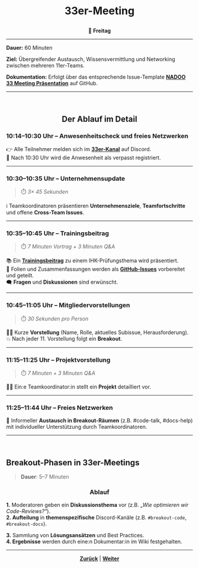 # <p align="center">33er-Meeting</p>

<p align="center">📅 <strong>Freitag</strong></p>

---

**Dauer:** 60 Minuten

**Ziel:** Übergreifender Austausch, Wissensvermittlung und Networking zwischen mehreren 11er-Teams.

**Dokumentation:** Erfolgt über das entsprechende Issue-Template [**NADOO 33 Meeting Präsentation**](https://github.com/NADOOIT/NADOO-Launchpad/issues/new?template=02-meeting_praesentation_33er.yml) auf GitHub.

---

<br>
<h2 align="center">Der Ablauf im Detail</h2>

### 10:14–10:30 Uhr – Anwesenheitscheck und freies Netzwerken

👉 Alle Teilnehmer melden sich im [**33er-Kanal**](https://discordapp.com/channels/1299292608744390707/1330880189475065910) auf Discord. <br>
🚫 Nach 10:30 Uhr wird die Anwesenheit als verpasst registriert.

---

### 10:30–10:35 Uhr – Unternehmensupdate
> ⏱️ _3× 45 Sekunden_

ℹ️ Teamkoordinatoren präsentieren **Unternehmensziele**, **Teamfortschritte** und offene **Cross-Team Issues**.

---

### 10:35–10:45 Uhr – Trainingsbeitrag
> ⏱️ _7 Minuten Vortrag + 3 Minuten Q&A_

📚 Ein [**Trainingsbeitrag**](/docs/02-arbeiten_bei_nadoo/02-training_und_vorbereitung/01-trainingsbeitraege/README.md) zu einem IHK-Prüfungsthema wird präsentiert. <br>
📄 Folien und Zusammenfassungen werden als [**GitHub-Issues**](https://github.com/NADOOIT/NADOO-Academy/issues) vorbereitet und geteilt. <br>
🗨️ **Fragen** und **Diskussionen** sind erwünscht.

---

### 10:45–11:05 Uhr – Mitgliedervorstellungen
> ⏱️ _30 Sekunden pro Person_

🙋‍♂️ Kurze **Vorstellung** (Name, Rolle, aktuelles Subissue, Herausforderung).
💥 Nach jeder 11. Vorstellung folgt ein **Breakout**.

---

### 11:15–11:25 Uhr – Projektvorstellung
> ⏱️ _7 Minuten + 3 Minuten Q&A_

👩‍💻 Ein:e Teamkoordinator:in stellt ein **Projekt** detailliert vor.

---

### 11:25–11:44 Uhr – Freies Netzwerken

💬 Informeller **Austausch in Breakout-Räumen** (z.B. #code-talk, #docs-help) mit individueller Unterstützung durch Teamkoordinatoren.
<!-- Klärung notwendig: #code-talk und #docs-help scheint es beide nicht mehr zu geben. bitte zeitnah durch aktuelle Infos ersetzen. (22.05.2025) -->

---

<br>

## Breakout-Phasen in 33er-Meetings
> **Dauer**: 5–7 Minuten

### <p align="center">Ablauf</p>

**1.** Moderatoren geben ein **Diskussionsthema** vor (z.B. _„Wie optimieren wir Code-Reviews?“_). <br>
**2. Aufteilung** in **themenspezifische** Discord-Kanäle (z.B. `#breakout-code`, `#breakout-docs`). <br>
<!-- hier Korrektur der Breakout-Räume nicht vergessen (22.05.2025) -->
**3.** Sammlung von **Lösungsansätzen** und Best Practices. <br>
**4. Ergebnisse** werden durch eine:n Dokumentar:in im Wiki festgehalten. <br>

---

<p align="center">
<a href="/docs/03-meetings/03-teamkoordination/README.md"><strong>Zurück</strong></a> |
<a href="/docs/04-tools/README.md"><strong>Weiter</strong></a>
</p>
